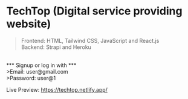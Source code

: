 # TechTop (Digital service providing website)

>Frontend: HTML, Tailwind CSS, JavaScript and React.js    
>Backend: Strapi and Heroku
<br/>
*** Signup or log in with ***
<br/>
>Email: user@gmail.com
<br/>
>Password: user@1

Live Preview: https://techtop.netlify.app/

